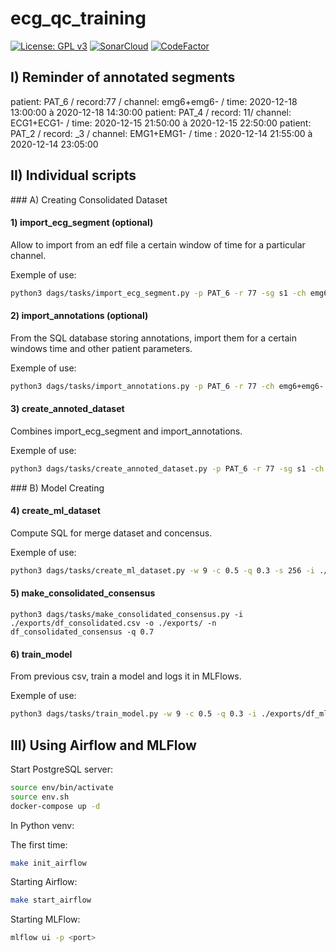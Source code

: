 # ecg_qc_training

[![License: GPL v3](https://img.shields.io/badge/License-GPL%20v3-blue.svg)](https://www.gnu.org/licenses/gpl-3.0)
[![SonarCloud](https://sonarcloud.io/images/project_badges/sonarcloud-white.svg)](https://sonarcloud.io/dashboard?id=alexisgcomte_ecg_qc_training)
[![CodeFactor](https://www.codefactor.io/repository/github/alexisgcomte/ecg_qc_training/badge)](https://www.codefactor.io/repository/github/alexisgcomte/ecg_qc_training)

## I) Reminder of annotated segments

patient: PAT_6 / record:77 / channel: emg6+emg6- / time: 2020-12-18 13:00:00 à 2020-12-18 14:30:00
patient: PAT_4 / record: 11/ channel: ECG1+ECG1- / time: 2020-12-15 21:50:00 à 2020-12-15 22:50:00
patient: PAT_2 / record: _3 / channel:  EMG1+EMG1- / time : 2020-12-14 21:55:00 à 2020-12-14 23:05:00


## II) Individual scripts

### A) Creating Consolidated Dataset

#### 1) import_ecg_segment (optional)

Allow to import from an edf file a certain window of time for a particular channel.

Exemple of use:
```bash
python3 dags/tasks/import_ecg_segment.py -p PAT_6 -r 77 -sg s1 -ch emg6+emg6- -st '2020-12-18 13:00:00' -et '2020-12-18 14:30:00'
```

#### 2) import_annotations (optional)

From the SQL database storing annotations, import them for a certain windows time and other patient parameters.

Exemple of use:
```bash
python3 dags/tasks/import_annotations.py -p PAT_6 -r 77 -ch emg6+emg6- -ids 2,3,4 -st '2020-12-18 13:00:00' -et '2020-12-18 14:30:00' -s 256
```

#### 3) create_annoted_dataset

Combines import_ecg_segment and import_annotations.

Exemple of use:
```bash
python3 dags/tasks/create_annoted_dataset.py -p PAT_6 -r 77 -sg s1 -ch emg6+emg6- -ids 2,3,4 -st '2020-12-18 13:00:00' -et '2020-12-18 14:30:00' -s 256
```

### B) Model Creating

#### 4) create_ml_dataset

Compute SQL for merge dataset and concensus.

Exemple of use:
```bash
python3 dags/tasks/create_ml_dataset.py -w 9 -c 0.5 -q 0.3 -s 256 -i ./exports/ecg_annoted_PAT_6_77_emg6+emg6-.csv -o ./exports
```

#### 5) make_consolidated_consensus

```basg
python3 dags/tasks/make_consolidated_consensus.py -i ./exports/df_consolidated.csv -o ./exports/ -n df_consolidated_consensus -q 0.7
```

#### 6) train_model

From previous csv, train a model and logs it in MLFlows.

Exemple of use:
```bash
python3 dags/tasks/train_model.py -w 9 -c 0.5 -q 0.3 -i ./exports/df_ml_9_0.3_0.5.csv
```

## III) Using Airflow and MLFlow

Start PostgreSQL server:
```bash
source env/bin/activate
source env.sh
docker-compose up -d
```

In Python venv:

The first time:
```bash
make init_airflow
```

Starting Airflow:
```bash
make start_airflow
```

Starting MLFlow:
```bash
mlflow ui -p <port>
```
